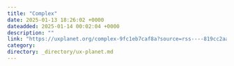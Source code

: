 ```yaml
---
title: "Complex"
date: 2025-01-13 18:26:02 +0000
dateadded: 2025-01-14 00:02:04 +0000
description: ""
link: "https://uxplanet.org/complex-9fc1eb7caf8a?source=rss----819cc2aaeee0---4"
category:
directory: _directory/ux-planet.md
---
```

